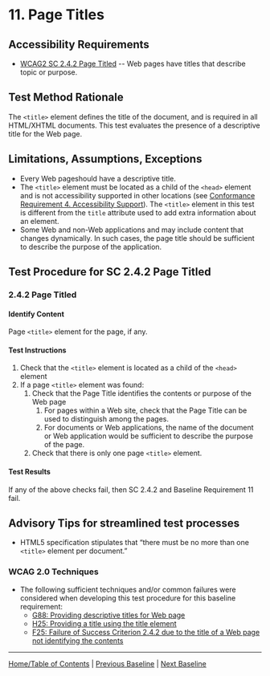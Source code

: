 # 11. Page Titles
## Accessibility Requirements
* [WCAG2 SC 2.4.2 Page Titled](http://www.w3.org/TR/UNDERSTANDING-WCAG20/navigation-mechanisms-title.html) -- Web pages have titles that describe topic or purpose.

## Test Method Rationale
The `<title>` element defines the title of the document, and is required in all HTML/XHTML documents. This test evaluates the presence of a descriptive title for the Web page. 

## Limitations, Assumptions, Exceptions
* Every Web pageshould have a descriptive title.
* The `<title>` element must be located as a child of the `<head>` element and is not accessibility supported in other locations (see [Conformance Requirement 4. Accessibility Support](https://www.w3.org/TR/UNDERSTANDING-WCAG20/conformance.html#uc-accessibility-support-head)). The `<title>` element in this test is different from the `title` attribute used to add extra information about an element.
* Some Web and non-Web applications and may include content that changes dynamically. In such cases, the page title should be sufficient to describe the purpose of the application.

## Test Procedure for SC 2.4.2 Page Titled 
### 2.4.2 Page Titled
#### Identify Content
Page `<title>` element for the page, if any.

#### Test Instructions
1. Check that the `<title>` element is located as a child of the `<head>` element
2. If a page `<title>` element was found:
    1. Check that the Page Title identifies the contents or purpose of the Web page
        1. For pages within a Web site, check that the Page Title can be used to distinguish among the pages.
        1. For documents or Web applications, the name of the document or Web application would be sufficient to describe the purpose of the page.
    1. Check that there is only one page `<title>` element.

#### Test Results
If any of the above checks fail, then SC 2.4.2 and Baseline Requirement 11 fail.

## Advisory Tips for streamlined test processes
* HTML5 specification stipulates that “there must be no more than one `<title>` element per document.”  

### WCAG 2.0 Techniques
* The following sufficient techniques and/or common failures were considered when developing this test procedure for this baseline requirement:
    * [G88: Providing descriptive titles for Web page](https://www.w3.org/TR/WCAG20-TECHS/G88.html)
    * [H25: Providing a title using the title element](https://www.w3.org/TR/WCAG20-TECHS/H25.html)
    * [F25: Failure of Success Criterion 2.4.2 due to the title of a Web page not identifying the contents](https://www.w3.org/TR/WCAG20-TECHS/F25.html)

----------------------------------------
[Home/Table of Contents](index.md) | [Previous Baseline](10Forms.md) | [Next Baseline](12DataTables.md)
